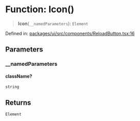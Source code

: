 # Function: Icon()

> **Icon**(`__namedParameters`): `Element`

Defined in: [packages/ui/src/components/ReloadButton.tsx:16](https://github.com/laruss/react-text-game/blob/325ef0387ed3a81c3cff0516cf5aab684d6f654f/packages/ui/src/components/ReloadButton.tsx#L16)

## Parameters

### \_\_namedParameters

#### className?

`string`

## Returns

`Element`
